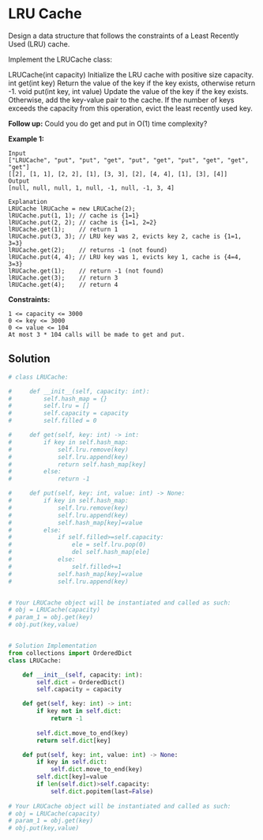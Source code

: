 <h1>LRU Cache</h1>

<p>
Design a data structure that follows the constraints of a Least Recently Used (LRU) cache.

Implement the LRUCache class:

LRUCache(int capacity) Initialize the LRU cache with positive size capacity.
int get(int key) Return the value of the key if the key exists, otherwise return -1.
void put(int key, int value) Update the value of the key if the key exists. Otherwise, add the key-value pair to the cache. If the number of keys exceeds the capacity from this operation, evict the least recently used key.

<b>Follow up:</b>
Could you do get and put in O(1) time complexity?

</p>

<b>Example 1:</b>

    Input
    ["LRUCache", "put", "put", "get", "put", "get", "put", "get", "get", "get"]
    [[2], [1, 1], [2, 2], [1], [3, 3], [2], [4, 4], [1], [3], [4]]
    Output
    [null, null, null, 1, null, -1, null, -1, 3, 4]

    Explanation
    LRUCache lRUCache = new LRUCache(2);
    lRUCache.put(1, 1); // cache is {1=1}
    lRUCache.put(2, 2); // cache is {1=1, 2=2}
    lRUCache.get(1);    // return 1
    lRUCache.put(3, 3); // LRU key was 2, evicts key 2, cache is {1=1, 3=3}
    lRUCache.get(2);    // returns -1 (not found)
    lRUCache.put(4, 4); // LRU key was 1, evicts key 1, cache is {4=4, 3=3}
    lRUCache.get(1);    // return -1 (not found)
    lRUCache.get(3);    // return 3
    lRUCache.get(4);    // return 4
 
<b>Constraints:</b>

    1 <= capacity <= 3000
    0 <= key <= 3000
    0 <= value <= 104
    At most 3 * 104 calls will be made to get and put.

<h2>Solution</h2>

```python
# class LRUCache:

#     def __init__(self, capacity: int):
#         self.hash_map = {}
#         self.lru = []
#         self.capacity = capacity
#         self.filled = 0

#     def get(self, key: int) -> int:
#         if key in self.hash_map:
#             self.lru.remove(key)
#             self.lru.append(key)
#             return self.hash_map[key]
#         else:
#             return -1

#     def put(self, key: int, value: int) -> None:
#         if key in self.hash_map:
#             self.lru.remove(key)
#             self.lru.append(key)
#             self.hash_map[key]=value
#         else:
#             if self.filled>=self.capacity:
#                 ele = self.lru.pop(0)
#                 del self.hash_map[ele]
#             else:
#                 self.filled+=1
#             self.hash_map[key]=value
#             self.lru.append(key)


# Your LRUCache object will be instantiated and called as such:
# obj = LRUCache(capacity)
# param_1 = obj.get(key)
# obj.put(key,value)


# Solution Implementation
from collections import OrderedDict
class LRUCache:

    def __init__(self, capacity: int):
        self.dict = OrderedDict()
        self.capacity = capacity

    def get(self, key: int) -> int:
        if key not in self.dict:
            return -1
        
        self.dict.move_to_end(key)
        return self.dict[key]

    def put(self, key: int, value: int) -> None:
        if key in self.dict:
            self.dict.move_to_end(key)
        self.dict[key]=value
        if len(self.dict)>self.capacity:
            self.dict.popitem(last=False)
            
# Your LRUCache object will be instantiated and called as such:
# obj = LRUCache(capacity)
# param_1 = obj.get(key)
# obj.put(key,value)
```
